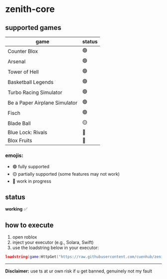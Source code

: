 # zenith-core
## supported games
| game                 | status |
|----------------------|--------|
| Counter Blox         |🟢|      
| Arsenal              |🟢|  
| Tower of Hell        |🟢|    
| Basketball Legends   |🟢 |      
| Turbo Racing Simulator    |🟢|  
| Be a Paper Airplane Simulator    |🟢| 
| Fisch    |🟢|    
| Blade Ball    |🟡|    
| Blue Lock: Rivals    |🔴|    
| Blox Fruits    |🔴|    
     

### emojis:
- 🟢 fully supported
- 🟡 partially supported (some features may not work)
- 🔴 work in progress

## status
**working** ✅

## how to execute
1. open roblox
2. inject your  executor (e.g., Solara, Swift)
3. use the loadstring below in your executor:

```lua
loadstring(game:HttpGet("https://raw.githubusercontent.com/cuenhub/zenith-core/refs/heads/main/loader.lua"))()
```


---
**Disclaimer:** use ts at ur own risk if u get banned, genuinely not my fault

